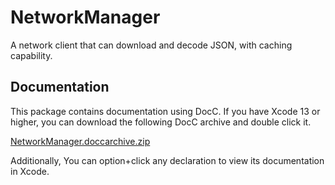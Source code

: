 # NetworkManager

A network client that can download and decode JSON, with caching capability.

## Documentation
This package contains documentation using DocC. If you have Xcode 13 or higher, you can download the following DocC archive and double click it.

[NetworkManager.doccarchive.zip](https://github.com/alobaili/NetworkManager/files/7534364/NetworkManager.doccarchive.zip)

Additionally, You can option+click any declaration to view its documentation in Xcode.
